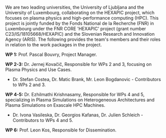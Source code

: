 We are two leading universities, the University of Ljubljana and the University of Luxembourg, collaborating on the HEXAPIC project, which focuses on plasma physics and high-performance computing (HPC). This project is jointly funded by the Fonds National de la Recherche (FNR) in Luxembourg under the FNR CORE 'HEXAPIC' project (grant number C23/IS/18105668/HEXAPIC) and the Slovenian Research and Innovation Agency (ARIS).
The following provides the team's members and their roles in relation to the work packages in the project.

**WP 1:** Prof. Pascal Bouvry, Project Manager.

**WP 2-3:** Dr. Jernej Kovačič, Responsible for WPs 2 and 3, focusing on Plasma Physics and Use Cases.  
- Dr. Stefan Costea, Dr. Matic Brank, Mr. Leon Bogdanovic - Contributors to WPs 2 and 3.

**WP 4-5:** Dr. Ezhilmathi Krishnasamy, Responsible for WPs 4 and 5, specializing in Plasma Simulations on Heterogeneous Architectures and Plasma Simulations on Exascale HPC Machines.  
- Dr. Ivona Vasileska, Dr. Georgios Kafanas, Dr. Julien Schleich - Contributors to WPs 4 and 5.

**WP 6:** Prof. Leon Kos, Responsible for Dissemination.
